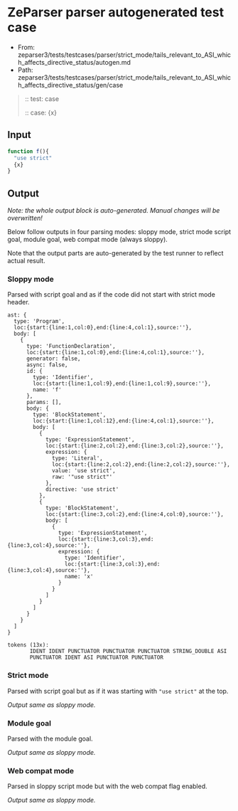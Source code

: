 # ZeParser parser autogenerated test case

- From: zeparser3/tests/testcases/parser/strict_mode/tails_relevant_to_ASI_which_affects_directive_status/autogen.md
- Path: zeparser3/tests/testcases/parser/strict_mode/tails_relevant_to_ASI_which_affects_directive_status/gen/case

> :: test: case
>
> :: case: {x}

## Input


`````js
function f(){ 
  "use strict"
  {x}
}
`````

## Output

_Note: the whole output block is auto-generated. Manual changes will be overwritten!_

Below follow outputs in four parsing modes: sloppy mode, strict mode script goal, module goal, web compat mode (always sloppy).

Note that the output parts are auto-generated by the test runner to reflect actual result.

### Sloppy mode

Parsed with script goal and as if the code did not start with strict mode header.

`````
ast: {
  type: 'Program',
  loc:{start:{line:1,col:0},end:{line:4,col:1},source:''},
  body: [
    {
      type: 'FunctionDeclaration',
      loc:{start:{line:1,col:0},end:{line:4,col:1},source:''},
      generator: false,
      async: false,
      id: {
        type: 'Identifier',
        loc:{start:{line:1,col:9},end:{line:1,col:9},source:''},
        name: 'f'
      },
      params: [],
      body: {
        type: 'BlockStatement',
        loc:{start:{line:1,col:12},end:{line:4,col:1},source:''},
        body: [
          {
            type: 'ExpressionStatement',
            loc:{start:{line:2,col:2},end:{line:3,col:2},source:''},
            expression: {
              type: 'Literal',
              loc:{start:{line:2,col:2},end:{line:2,col:2},source:''},
              value: 'use strict',
              raw: '"use strict"'
            },
            directive: 'use strict'
          },
          {
            type: 'BlockStatement',
            loc:{start:{line:3,col:2},end:{line:4,col:0},source:''},
            body: [
              {
                type: 'ExpressionStatement',
                loc:{start:{line:3,col:3},end:{line:3,col:4},source:''},
                expression: {
                  type: 'Identifier',
                  loc:{start:{line:3,col:3},end:{line:3,col:4},source:''},
                  name: 'x'
                }
              }
            ]
          }
        ]
      }
    }
  ]
}

tokens (13x):
       IDENT IDENT PUNCTUATOR PUNCTUATOR PUNCTUATOR STRING_DOUBLE ASI
       PUNCTUATOR IDENT ASI PUNCTUATOR PUNCTUATOR
`````

### Strict mode

Parsed with script goal but as if it was starting with `"use strict"` at the top.

_Output same as sloppy mode._

### Module goal

Parsed with the module goal.

_Output same as sloppy mode._

### Web compat mode

Parsed in sloppy script mode but with the web compat flag enabled.

_Output same as sloppy mode._
